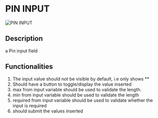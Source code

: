# PIN INPUT

![PIN INPUT](https://i.postimg.cc/RhQxQTC2/Screenshot-2023-05-04-140103.png)

## Description

a Pin input field

## Functionalities  

1. The input value should not be visible by default, i.e only shows **
2. Should have a button to toggle/display the value inserted
3. max from input variable should be used to validate the length.
4. min from input variable should be used to validate the length
5. required from input variable should be used to validate whether the input is required
6. should submit the values inserted
